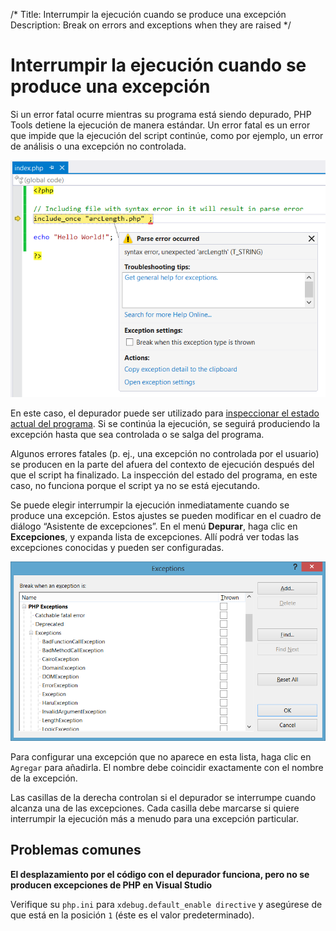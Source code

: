 /*
Title: Interrumpir la ejecución cuando se produce una excepción
Description: Break on errors and exceptions when they are raised
*/

# Interrumpir la ejecución cuando se produce una excepción

Si un error fatal ocurre mientras su programa está siendo depurado, PHP Tools detiene la ejecución de manera estándar. Un error fatal es un error que impide que la ejecución del script continúe, como por ejemplo, un error de análisis o una excepción no controlada.

![Parse error](imgs/parse-error.png)

En este caso, el depurador puede ser utilizado para [inspeccionar el estado actual del programa](inspecting-data.md). Si se continúa la ejecución, se seguirá produciendo la excepción hasta que sea controlada o se salga del programa.

Algunos errores fatales (p. ej., una excepción no controlada por el usuario) se producen en la parte del afuera del contexto de ejecución después del que el script ha finalizado. La inspección del estado del programa, en este caso, no funciona porque el script ya no se está ejecutando.

Se puede elegir interrumpir la ejecución inmediatamente cuando se produce una excepción. Estos ajustes se pueden modificar en el cuadro de diálogo “Asistente de excepciones”. En el menú **Depurar**, haga clic en **Excepciones**, y expanda lista de excepciones. Allí podrá ver todas las excepciones conocidas y pueden ser configuradas.

![Exceptions configuration dialog](imgs/exceptions-configuration.png)

Para configurar una excepción que no aparece en esta lista, haga clic en `Agregar` para añadirla. El nombre debe coincidir exactamente con el nombre de la excepción.

Las casillas de la derecha controlan si el depurador se interrumpe cuando alcanza una de las excepciones. Cada casilla debe marcarse si quiere interrumpir la ejecución más a menudo para una excepción particular.

## Problemas comunes

**El desplazamiento por el código con el depurador funciona, pero no se producen excepciones de PHP en Visual Studio**

Verifique su `php.ini` para `xdebug.default_enable directive` y asegúrese de que está en la posición `1` (éste es el valor predeterminado).
